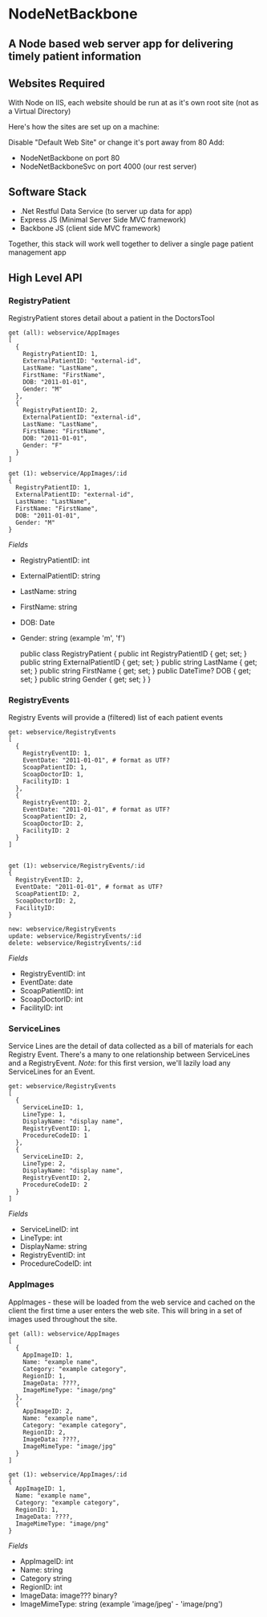 # NodeNetBackbone

## A Node based web server app for delivering timely patient information

## Websites Required

With Node on IIS, each website should be run at as it's own root site (not as a Virtual Directory)

Here's how the sites are set up on a machine:

Disable "Default Web Site" or change it's port away from 80
Add:

* NodeNetBackbone on port 80
* NodeNetBackboneSvc on port 4000 (our rest server)

## Software Stack

* .Net Restful Data Service (to server up data for app)
* Express JS (Minimal Server Side MVC framework)
* Backbone JS (client side MVC framework)

Together, this stack will work well together to deliver a single page patient management app


## High Level API

### RegistryPatient
RegistryPatient stores detail about a patient in the DoctorsTool

    get (all): webservice/AppImages
    [
      {
        RegistryPatientID: 1,
        ExternalPatientID: "external-id",
        LastName: "LastName",
        FirstName: "FirstName",
        DOB: "2011-01-01",
        Gender: "M"
      },
      {
        RegistryPatientID: 2,
        ExternalPatientID: "external-id",
        LastName: "LastName",
        FirstName: "FirstName",
        DOB: "2011-01-01",
        Gender: "F" 
      }
    ]

    get (1): webservice/AppImages/:id
    {
      RegistryPatientID: 1,
      ExternalPatientID: "external-id",       
      LastName: "LastName",
      FirstName: "FirstName",
      DOB: "2011-01-01",
      Gender: "M"
    }

*Fields*

* RegistryPatientID: int
* ExternalPatientID: string
* LastName: string
* FirstName: string
* DOB: Date
* Gender: string (example 'm', 'f') 


    public class RegistryPatient
     {
       public int RegistryPatientID { get; set; }
       public string ExternalPatientID { get; set; }
       public string LastName { get; set; }
       public string FirstName { get; set; }
       public DateTime? DOB { get; set; }
       public string Gender { get; set; }
     }



### RegistryEvents
Registry Events will provide a (filtered) list of each patient events 

    get: webservice/RegistryEvents
    [
      {
        RegistryEventID: 1,
        EventDate: "2011-01-01", # format as UTF?
        ScoapPatientID: 1,
        ScoapDoctorID: 1,
        FacilityID: 1
      },
      {
        RegistryEventID: 2,
        EventDate: "2011-01-01", # format as UTF?
        ScoapPatientID: 2,
        ScoapDoctorID: 2,
        FacilityID: 2
      }
    ]    


    get (1): webservice/RegistryEvents/:id
    {
      RegistryEventID: 2,
      EventDate: "2011-01-01", # format as UTF?
      ScoapPatientID: 2,
      ScoapDoctorID: 2,
      FacilityID: 
    }

    new: webservice/RegistryEvents
    update: webservice/RegistryEvents/:id
    delete: webservice/RegistryEvents/:id

*Fields*

* RegistryEventID: int
* EventDate: date
* ScoapPatientID: int
* ScoapDoctorID: int
* FacilityID: int


### ServiceLines
Service Lines are the detail of data collected as a bill of materials for each Registry Event. There's a many to one relationship between ServiceLines and a RegistryEvent. 
*Note*: for this first version, we'll lazily load any ServiceLines for an Event.

    get: webservice/RegistryEvents
    [
      {
        ServiceLineID: 1,
        LineType: 1,
        DisplayName: "display name",
        RegistryEventID: 1,
        ProcedureCodeID: 1
      },
      {
        ServiceLineID: 2,
        LineType: 2,
        DisplayName: "display name",
        RegistryEventID: 2,
        ProcedureCodeID: 2
      }
    ]    

*Fields*

* ServiceLineID: int
* LineType: int
* DisplayName: string
* RegistryEventID: int
* ProcedureCodeID: int

### AppImages
AppImages - these will be loaded from the web service and cached on the client the first time a user enters the web site.  This will bring in a set of images used throughout the site. 

    get (all): webservice/AppImages
    [
      {
        AppImageID: 1,
        Name: "example name",
        Category: "example category",
        RegionID: 1,
        ImageData: ????,
        ImageMimeType: "image/png"
      },
      {
        AppImageID: 2,
        Name: "example name",
        Category: "example category",
        RegionID: 2,
        ImageData: ????,
        ImageMimeType: "image/jpg"
      }
    ]

    get (1): webservice/AppImages/:id
    {
      AppImageID: 1,
      Name: "example name",
      Category: "example category",
      RegionID: 1,
      ImageData: ????,
      ImageMimeType: "image/png"
    }

*Fields*

* AppImageID: int
* Name: string
* Category string
* RegionID: int
* ImageData: image??? binary?
* ImageMimeType: string (example 'image/jpeg' - 'image/png') 
